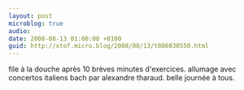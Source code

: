 ```yaml
---
layout: post
microblog: true
audio: 
date: 2008-08-13 01:00:00 +0100
guid: http://xtof.micro.blog/2008/08/13/t886030550.html
---
```

file à la douche après 10 brèves minutes d'exercices. allumage avec concertos italiens bach par alexandre tharaud. belle journée à tous.
